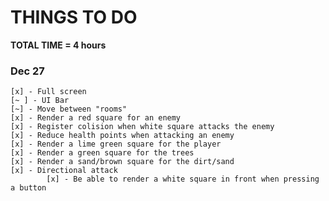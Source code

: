 # THINGS TO DO
**TOTAL TIME = 4 hours**

### Dec 27
    [x] - Full screen
    [~ ] - UI Bar
    [~] - Move between "rooms"
    [x] - Render a red square for an enemy 
    [x] - Register colision when white square attacks the enemy
    [x] - Reduce health points when attacking an enemy
    [x] - Render a lime green square for the player
    [x] - Render a green square for the trees 
    [x] - Render a sand/brown square for the dirt/sand
    [x] - Directional attack 
            [x] - Be able to render a white square in front when pressing a button

